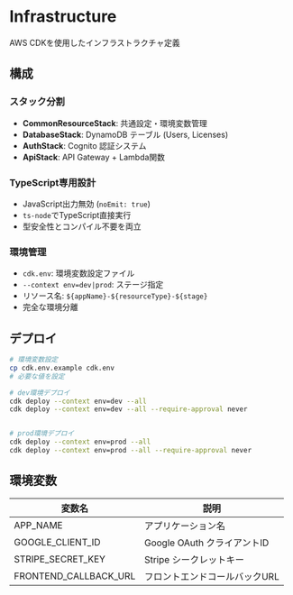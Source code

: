 # Infrastructure

AWS CDKを使用したインフラストラクチャ定義

## 構成

### スタック分割
- **CommonResourceStack**: 共通設定・環境変数管理
- **DatabaseStack**: DynamoDB テーブル (Users, Licenses)
- **AuthStack**: Cognito 認証システム  
- **ApiStack**: API Gateway + Lambda関数

### TypeScript専用設計
- JavaScript出力無効 (`noEmit: true`)
- `ts-node`でTypeScript直接実行
- 型安全性とコンパイル不要を両立

### 環境管理
- `cdk.env`: 環境変数設定ファイル
- `--context env=dev|prod`: ステージ指定
- リソース名: `${appName}-${resourceType}-${stage}`
- 完全な環境分離

## デプロイ

```bash
# 環境変数設定
cp cdk.env.example cdk.env
# 必要な値を設定

# dev環境デプロイ
cdk deploy --context env=dev --all
cdk deploy --context env=dev --all --require-approval never


# prod環境デプロイ
cdk deploy --context env=prod --all
cdk deploy --context env=prod --all --require-approval never
```

## 環境変数

| 変数名                | 説明                          |
| --------------------- | ----------------------------- |
| APP_NAME              | アプリケーション名            |
| GOOGLE_CLIENT_ID      | Google OAuth クライアントID   |
| STRIPE_SECRET_KEY     | Stripe シークレットキー       |
| FRONTEND_CALLBACK_URL | フロントエンドコールバックURL |